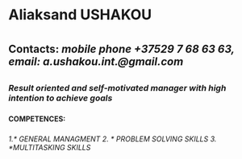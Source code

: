 # **Aliaksand USHAKOU** <h1>
 ## **Contacts**: _mobile phone +37529 7 68 63 63, email: a.ushakou.int.@gmail.com_ <h2>
 ### *Result oriented and self-motivated manager with high intention to achieve goals* <h3>
 #### **COMPETENCES**: <h4> 
 ##### <h5>
 ###### 1.* GENERAL MANAGMENT 2. * PROBLEM SOLVING SKILLS 3. *MULTITASKING SKILLS <h6>